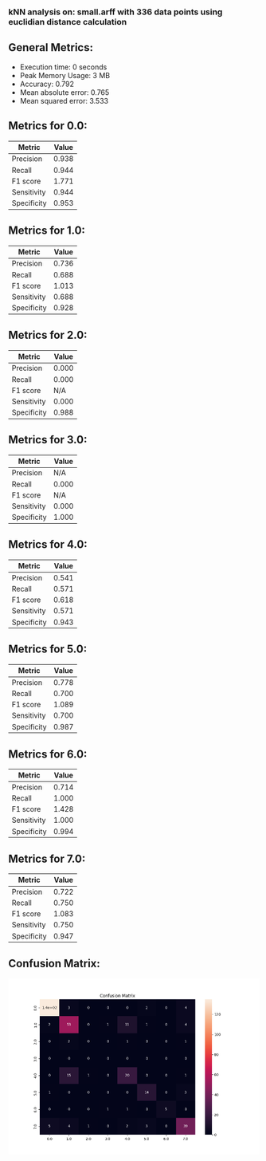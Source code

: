 ### kNN analysis on: small.arff with 336 data points using euclidian distance calculation
## General Metrics: 
- Execution time: 0 seconds
- Peak Memory Usage: 3 MB
- Accuracy: 0.792
- Mean absolute error: 0.765
- Mean squared error: 3.533

## Metrics for 0.0:
| Metric | Value |
| ----------- | ----------- |
| Precision | 0.938 |
| Recall | 0.944 |
| F1 score | 1.771 |
| Sensitivity | 0.944 |
| Specificity | 0.953 |

## Metrics for 1.0:
| Metric | Value |
| ----------- | ----------- |
| Precision | 0.736 |
| Recall | 0.688 |
| F1 score | 1.013 |
| Sensitivity | 0.688 |
| Specificity | 0.928 |

## Metrics for 2.0:
| Metric | Value |
| ----------- | ----------- |
| Precision | 0.000 |
| Recall | 0.000 |
| F1 score | N/A |
| Sensitivity | 0.000 |
| Specificity | 0.988 |

## Metrics for 3.0:
| Metric | Value |
| ----------- | ----------- |
| Precision | N/A |
| Recall | 0.000 |
| F1 score | N/A |
| Sensitivity | 0.000 |
| Specificity | 1.000 |

## Metrics for 4.0:
| Metric | Value |
| ----------- | ----------- |
| Precision | 0.541 |
| Recall | 0.571 |
| F1 score | 0.618 |
| Sensitivity | 0.571 |
| Specificity | 0.943 |

## Metrics for 5.0:
| Metric | Value |
| ----------- | ----------- |
| Precision | 0.778 |
| Recall | 0.700 |
| F1 score | 1.089 |
| Sensitivity | 0.700 |
| Specificity | 0.987 |

## Metrics for 6.0:
| Metric | Value |
| ----------- | ----------- |
| Precision | 0.714 |
| Recall | 1.000 |
| F1 score | 1.428 |
| Sensitivity | 1.000 |
| Specificity | 0.994 |

## Metrics for 7.0:
| Metric | Value |
| ----------- | ----------- |
| Precision | 0.722 |
| Recall | 0.750 |
| F1 score | 1.083 |
| Sensitivity | 0.750 |
| Specificity | 0.947 |

## Confusion Matrix:
![Confusion Matrix](kNN.png)
